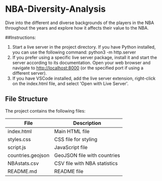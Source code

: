 # NBA-Diversity-Analysis
Dive into the different and diverse backgrounds of the players in the NBA throughout the years and explore how it affects their value to the NBA.

##Instructions:
1. Start a live server in the project directory. If you have Python installed, you can use the following command:
   python3 -m http.server
2. If you prefer using a specific live server package, install it and start the server according to its documentation.
   Open your web browser and navigate to [http://localhost:8000](http://localhost:8000) (or the specified port if using a different server).
3. If you have VSCode installed, add the live server extension, right-click on the index.html file, and select 'Open with Live Server'.

## File Structure

The project contains the following files:

| File              | Description                |
| ----------------- | -------------------------- |
| index.html        | Main HTML file             |
| styles.css        | CSS file for styling        |
| script.js         | JavaScript file            |
| countries.geojson | GeoJSON file with countries |
| NBAstats.csv      | CSV file with NBA statistics|
| README.md         | README file                |




